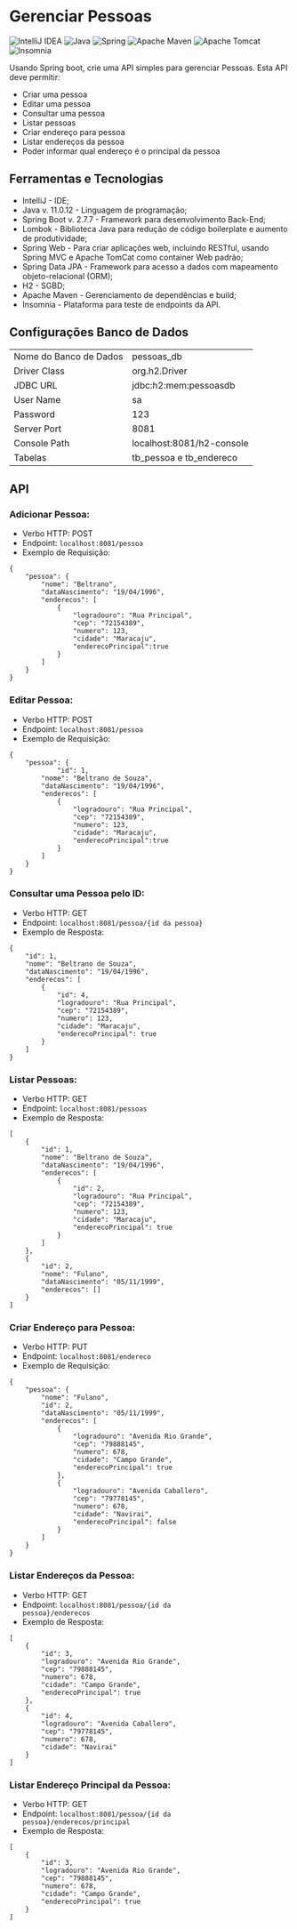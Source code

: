# Gerenciar Pessoas
![IntelliJ IDEA](https://img.shields.io/badge/IntelliJIDEA-000000.svg?style=for-the-badge&logo=intellij-idea&logoColor=white) ![Java](https://img.shields.io/badge/java-%23ED8B00.svg?style=for-the-badge&logo=java&logoColor=white) ![Spring](https://img.shields.io/badge/spring-%236DB33F.svg?style=for-the-badge&logo=spring&logoColor=white) ![Apache Maven](https://img.shields.io/badge/Apache%20Maven-C71A36?style=for-the-badge&logo=Apache%20Maven&logoColor=white) ![Apache Tomcat](https://img.shields.io/badge/apache%20tomcat-%23F8DC75.svg?style=for-the-badge&logo=apache-tomcat&logoColor=black) ![Insomnia](https://img.shields.io/badge/Insomnia-black?style=for-the-badge&logo=insomnia&logoColor=5849BE)

Usando Spring boot, crie uma API simples para gerenciar Pessoas. Esta API deve permitir:
- Criar uma pessoa
- Editar uma pessoa
- Consultar uma pessoa
- Listar pessoas
- Criar endereço para pessoa
- Listar endereços da pessoa
- Poder informar qual endereço é o principal da pessoa

## Ferramentas e Tecnologias

- IntelliJ - IDE;
- Java v. 11.0.12 - Linguagem de programação;
- Spring Boot v. 2.7.7 - Framework para desenvolvimento Back-End;
- Lombok - Biblioteca Java para redução de código boilerplate e aumento de produtividade;
- Spring Web - Para criar aplicações web, incluindo RESTful, usando Spring MVC e Apache TomCat como container Web padrão;
- Spring Data JPA - Framework para acesso a dados com mapeamento objeto-relacional (ORM);
- H2 - SGBD;
- Apache Maven - Gerenciamento de dependências e build;
- Insomnia - Plataforma para teste de endpoints da API.

## Configurações Banco de Dados

<table>
    <tr><td>Nome do Banco de Dados</td><td>pessoas_db</td></tr>
    <tr><td>Driver Class</td><td>org.h2.Driver</td></tr>
    <tr><td>JDBC URL</td><td>jdbc:h2:mem:pessoasdb</td></tr>
    <tr><td>User Name</td><td>sa</td></tr>
    <tr><td>Password</td><td>123</td></tr>
    <tr><td>Server Port</td><td>8081</td></tr>
    <tr><td>Console Path</td><td>localhost:8081/h2-console</td></tr>
    <tr><td>Tabelas</td><td>tb_pessoa e tb_endereco</td></tr>
</table>

## API

### Adicionar Pessoa:
- Verbo HTTP: POST
- Endpoint: <code>localhost:8081/pessoa</code>
- Exemplo de Requisição:
```
{
	"pessoa": {
		"nome": "Beltrano",
		"dataNascimento": "19/04/1996",
		"enderecos": [
			{
				"logradouro": "Rua Principal",
				"cep": "72154389",
				"numero": 123,
				"cidade": "Maracaju",
				"enderecoPrincipal":true
			}
		]
	}
}
```

### Editar Pessoa:
- Verbo HTTP: POST
- Endpoint: <code>localhost:8081/pessoa</code>
- Exemplo de Requisição:
```
{
	"pessoa": {
	        "id": 1,
		"nome": "Beltrano de Souza",
		"dataNascimento": "19/04/1996",
		"enderecos": [
			{
				"logradouro": "Rua Principal",
				"cep": "72154389",
				"numero": 123,
				"cidade": "Maracaju",
				"enderecoPrincipal":true
			}
		]
	}
}
```

### Consultar uma Pessoa pelo ID:
- Verbo HTTP: GET
- Endpoint: <code>localhost:8081/pessoa/{id da pessoa}</code>
- Exemplo de Resposta:
```
{
	"id": 1,
	"nome": "Beltrano de Souza",
	"dataNascimento": "19/04/1996",
	"enderecos": [
		{
			"id": 4,
			"logradouro": "Rua Principal",
			"cep": "72154389",
			"numero": 123,
			"cidade": "Maracaju",
			"enderecoPrincipal": true
		}
	]
}
```

### Listar Pessoas:
- Verbo HTTP: GET
- Endpoint: <code>localhost:8081/pessoas</code>
- Exemplo de Resposta:
```
[
	{
		"id": 1,
		"nome": "Beltrano de Souza",
		"dataNascimento": "19/04/1996",
		"enderecos": [
			{
				"id": 2,
				"logradouro": "Rua Principal",
				"cep": "72154389",
				"numero": 123,
				"cidade": "Maracaju",
				"enderecoPrincipal": true
			}
		]
	},
	{
		"id": 2,
		"nome": "Fulano",
		"dataNascimento": "05/11/1999",
		"enderecos": []
	}
]
```

### Criar Endereço para Pessoa:
- Verbo HTTP: PUT
- Endpoint: <code>localhost:8081/endereco</code>
- Exemplo de Requisição:
```
{
	"pessoa": {
		"nome": "Fulano",
		"id": 2,
		"dataNascimento": "05/11/1999",
		"enderecos": [
			{
				"logradouro": "Avenida Rio Grande",
				"cep": "79888145",
				"numero": 678,
				"cidade": "Campo Grande",
				"enderecoPrincipal": true
			},
			{
				"logradouro": "Avenida Caballero",
				"cep": "79778145",
				"numero": 678,
				"cidade": "Navirai",
				"enderecoPrincipal": false
			}
		]
	}
}
```

### Listar Endereços da Pessoa:
- Verbo HTTP: GET
- Endpoint: <code>localhost:8081/pessoa/{id da pessoa}/enderecos</code>
- Exemplo de Resposta:
```
[
	{
		"id": 3,
		"logradouro": "Avenida Rio Grande",
		"cep": "79888145",
		"numero": 678,
		"cidade": "Campo Grande",
		"enderecoPrincipal": true
	},
	{
		"id": 4,
		"logradouro": "Avenida Caballero",
		"cep": "79778145",
		"numero": 678,
		"cidade": "Navirai"
	}
]
```

### Listar Endereço Principal da Pessoa:
- Verbo HTTP: GET
- Endpoint: <code>localhost:8081/pessoa/{id da pessoa}/enderecos/principal</code>
- Exemplo de Resposta:
```
[
	{
		"id": 3,
		"logradouro": "Avenida Rio Grande",
		"cep": "79888145",
		"numero": 678,
		"cidade": "Campo Grande",
		"enderecoPrincipal": true
	}
]
```

